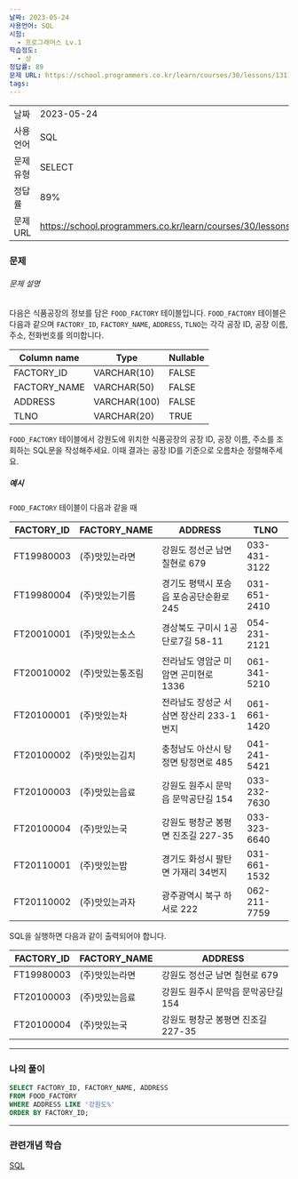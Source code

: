 ```yaml
---
날짜: 2023-05-24
사용언어: SQL
시험:
  - 프로그래머스 Lv.1
학습정도:
  - 상
정답률: 89
문제 URL: https://school.programmers.co.kr/learn/courses/30/lessons/131112
tags:
---
```

|           |                                                                  |
| --------- | ---------------------------------------------------------------- |
| 날짜      | 2023-05-24                                                       |
| 사용 언어 | SQL                                                              |
| 문제 유형 | SELECT                                                           |
| 정답률    | 89%                                                              |
| 문제 URL  | https://school.programmers.co.kr/learn/courses/30/lessons/131112 |

### 문제

###### 문제 설명

다음은 식품공장의 정보를 담은 `FOOD_FACTORY` 테이블입니다. `FOOD_FACTORY` 테이블은 다음과 같으며 `FACTORY_ID`, `FACTORY_NAME`, `ADDRESS`, `TLNO`는 각각 공장 ID, 공장 이름, 주소, 전화번호를 의미합니다.

|Column name|Type|Nullable|
|---|---|---|
|FACTORY_ID|VARCHAR(10)|FALSE|
|FACTORY_NAME|VARCHAR(50)|FALSE|
|ADDRESS|VARCHAR(100)|FALSE|
|TLNO|VARCHAR(20)|TRUE|

`FOOD_FACTORY` 테이블에서 강원도에 위치한 식품공장의 공장 ID, 공장 이름, 주소를 조회하는 SQL문을 작성해주세요. 이때 결과는 공장 ID를 기준으로 오름차순 정렬해주세요.

##### 예시

`FOOD_FACTORY` 테이블이 다음과 같을 때

|FACTORY_ID|FACTORY_NAME|ADDRESS|TLNO|
|---|---|---|---|
|FT19980003|(주)맛있는라면|강원도 정선군 남면 칠현로 679|033-431-3122|
|FT19980004|(주)맛있는기름|경기도 평택시 포승읍 포승공단순환로 245|031-651-2410|
|FT20010001|(주)맛있는소스|경상북도 구미시 1공단로7길 58-11|054-231-2121|
|FT20010002|(주)맛있는통조림|전라남도 영암군 미암면 곤미현로 1336|061-341-5210|
|FT20100001|(주)맛있는차|전라남도 장성군 서삼면 장산리 233-1번지|061-661-1420|
|FT20100002|(주)맛있는김치|충청남도 아산시 탕정면 탕정면로 485|041-241-5421|
|FT20100003|(주)맛있는음료|강원도 원주시 문막읍 문막공단길 154|033-232-7630|
|FT20100004|(주)맛있는국|강원도 평창군 봉평면 진조길 227-35|033-323-6640|
|FT20110001|(주)맛있는밥|경기도 화성시 팔탄면 가재리 34번지|031-661-1532|
|FT20110002|(주)맛있는과자|광주광역시 북구 하서로 222|062-211-7759|

SQL을 실행하면 다음과 같이 출력되어야 합니다.

|FACTORY_ID|FACTORY_NAME|ADDRESS|
|---|---|---|
|FT19980003|(주)맛있는라면|강원도 정선군 남면 칠현로 679|
|FT20100003|(주)맛있는음료|강원도 원주시 문막읍 문막공단길 154|
|FT20100004|(주)맛있는국|강원도 평창군 봉평면 진조길 227-35|

---

### 나의 풀이

```SQL
SELECT FACTORY_ID, FACTORY_NAME, ADDRESS
FROM FOOD_FACTORY
WHERE ADDRESS LIKE '강원도%'
ORDER BY FACTORY_ID;
```

---
### 관련개념 학습

[SQL](Summary/DB/SQL.md)